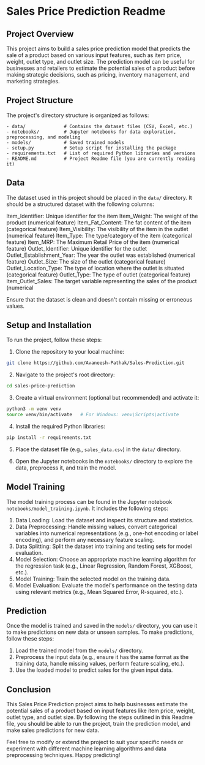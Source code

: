 # Sales Price Prediction Readme

## Project Overview

This project aims to build a sales price prediction model that predicts the sale of a product based on various input features, such as item price, weight, outlet type, and outlet size. The prediction model can be useful for businesses and retailers to estimate the potential sales of a product before making strategic decisions, such as pricing, inventory management, and marketing strategies.

## Project Structure

The project's directory structure is organized as follows:

```
- data/              # Contains the dataset files (CSV, Excel, etc.)
- notebooks/         # Jupyter notebooks for data exploration, preprocessing, and modeling
- models/            # Saved trained models
- setup.py           # Setup script for installing the package
- requirements.txt   # List of required Python libraries and versions
- README.md          # Project Readme file (you are currently reading it)
```

## Data

The dataset used in this project should be placed in the `data/` directory. It should be a structured dataset with the following columns:

Item_Identifier: Unique identifier for the item
Item_Weight: The weight of the product (numerical feature)
Item_Fat_Content: The fat content of the item (categorical feature)
Item_Visibility: The visibility of the item in the outlet (numerical feature)
Item_Type: The type/category of the item (categorical feature)
Item_MRP: The Maximum Retail Price of the item (numerical feature)
Outlet_Identifier: Unique identifier for the outlet
Outlet_Establishment_Year: The year the outlet was established (numerical feature)
Outlet_Size: The size of the outlet (categorical feature)
Outlet_Location_Type: The type of location where the outlet is situated (categorical feature)
Outlet_Type: The type of outlet (categorical feature)
Item_Outlet_Sales: The target variable representing the sales of the product (numerical

Ensure that the dataset is clean and doesn't contain missing or erroneous values.

## Setup and Installation

To run the project, follow these steps:

1. Clone the repository to your local machine:

```bash
git clone https://github.com/Avaneesh-Pathak/Sales-Prediction.git
```

2. Navigate to the project's root directory:

```bash
cd sales-price-prediction
```

3. Create a virtual environment (optional but recommended) and activate it:

```bash
python3 -m venv venv
source venv/bin/activate   # For Windows: venv\Scripts\activate
```

4. Install the required Python libraries:

```bash
pip install -r requirements.txt
```

5. Place the dataset file (e.g., `sales_data.csv`) in the `data/` directory.

6. Open the Jupyter notebooks in the `notebooks/` directory to explore the data, preprocess it, and train the model.

## Model Training

The model training process can be found in the Jupyter notebook `notebooks/model_training.ipynb`. It includes the following steps:

1. Data Loading: Load the dataset and inspect its structure and statistics.
2. Data Preprocessing: Handle missing values, convert categorical variables into numerical representations (e.g., one-hot encoding or label encoding), and perform any necessary feature scaling.
3. Data Splitting: Split the dataset into training and testing sets for model evaluation.
4. Model Selection: Choose an appropriate machine learning algorithm for the regression task (e.g., Linear Regression, Random Forest, XGBoost, etc.).
5. Model Training: Train the selected model on the training data.
6. Model Evaluation: Evaluate the model's performance on the testing data using relevant metrics (e.g., Mean Squared Error, R-squared, etc.).

## Prediction

Once the model is trained and saved in the `models/` directory, you can use it to make predictions on new data or unseen samples. To make predictions, follow these steps:

1. Load the trained model from the `models/` directory.
2. Preprocess the input data (e.g., ensure it has the same format as the training data, handle missing values, perform feature scaling, etc.).
3. Use the loaded model to predict sales for the given input data.

## Conclusion

This Sales Price Prediction project aims to help businesses estimate the potential sales of a product based on input features like item price, weight, outlet type, and outlet size. By following the steps outlined in this Readme file, you should be able to run the project, train the prediction model, and make sales predictions for new data.

Feel free to modify or extend the project to suit your specific needs or experiment with different machine learning algorithms and data preprocessing techniques. Happy predicting!
